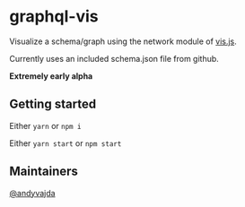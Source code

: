 # graphql-vis

Visualize a schema/graph using the network module of [vis.js](https://visjs.org/).  

Currently uses an included schema.json file from github.

__Extremely early alpha__

## Getting started

Either `yarn` or `npm i`

Either `yarn start` or `npm start`

## Maintainers

[@andyvajda](https://github.com/andyvajda)